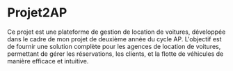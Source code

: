 # Projet2AP
Ce projet est une plateforme de gestion de location de voitures, développée dans le cadre de mon projet de deuxième année du cycle AP. L'objectif est de fournir une solution complète pour les agences de location de voitures, permettant de gérer les réservations, les clients, et la flotte de véhicules de manière efficace et intuitive.
